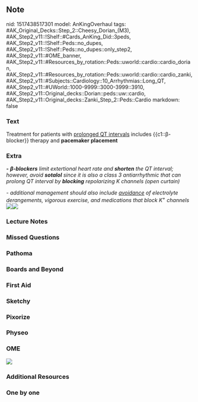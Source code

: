 ## Note
nid: 1517438517301
model: AnKingOverhaul
tags: #AK_Original_Decks::Step_2::Cheesy_Dorian_(M3), #AK_Step2_v11::!Shelf::#Cards_AnKing_Did::3peds, #AK_Step2_v11::!Shelf::Peds::no_dupes, #AK_Step2_v11::!Shelf::Peds::no_dupes::only_step2, #AK_Step2_v11::#OME_banner, #AK_Step2_v11::#Resources_by_rotation::Peds::uworld::cardio::cardio_dorian, #AK_Step2_v11::#Resources_by_rotation::Peds::uworld::cardio::cardio_zanki, #AK_Step2_v11::#Subjects::Cardiology::10_Arrhythmias::Long_QT, #AK_Step2_v11::#UWorld::1000-9999::3000-3999::3910, #AK_Step2_v11::Original_decks::Dorian::peds::uw::cardio, #AK_Step2_v11::Original_decks::Zanki_Step_2::Peds::Cardio
markdown: false

### Text
Treatment for patients with <u>prolonged QT intervals</u> includes
{{c1::β-blocker}} therapy and <b>pacemaker</b> <b>placement</b>

### Extra
<i><b>-</b></i> <b><i>β</i></b><i><b>-blockers</b> limit
extertional heart rate and <b>shorten</b> the QT interval; however,
avoid <b>sotalol</b> since it is also a class 3 antiarrhythmic that
can prolong QT interval by <b>blocking</b> repolarizing K channels
(open curtain)</i>
<div>
  <i>- additional management should also include <u>avoidance</u>
  of electrolyte derangements, vigorous exercise, and medications
  that block K<sup>+</sup> channels</i>
</div>
<div>
  <div>
    <div>
      <i><img src="hm%20(4).png"><img src=
      "paste-6895196331573251.jpg"></i>
    </div>
  </div>
</div>

### Lecture Notes


### Missed Questions


### Pathoma


### Boards and Beyond


### First Aid


### Sketchy


### Pixorize


### Physeo


### OME
<div class="ome-widget">
  <a href="https://onlinemeded.org?ref=anki"><img src=
  "_OME_AnkiFlashcards_General_3.png"></a>
</div>

### Additional Resources


### One by one

